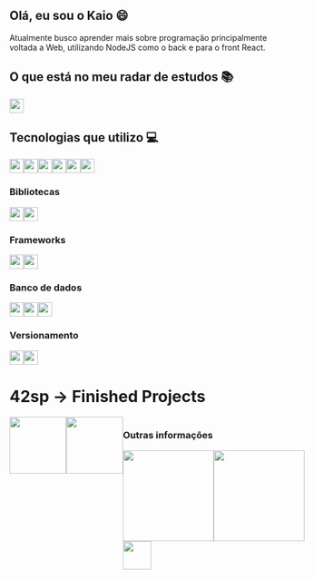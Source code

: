 ## Olá, eu sou o Kaio :smile:
Atualmente busco aprender mais sobre programação principalmente voltada a Web, utilizando NodeJS como o back e para o front React.

## O que está no meu radar de estudos :books:

<div style="display: flex;">
<img width="25" src='https://cdn.jsdelivr.net/gh/devicons/devicon/icons/nextjs/nextjs-original.svg'>


</div>

##  Tecnologias que utilizo :computer:

<div style="display: flex;">
  <img width="25" src='https://cdn.jsdelivr.net/gh/devicons/devicon/icons/c/c-original.svg'>
  <img width="25" src='https://cdn.jsdelivr.net/gh/devicons/devicon/icons/html5/html5-original.svg'>
  <img width="25" src='https://cdn.jsdelivr.net/gh/devicons/devicon/icons/css3/css3-original.svg'>
  <img width="25" src='https://cdn.jsdelivr.net/gh/devicons/devicon/icons/javascript/javascript-original.svg'>
  <img width="25" src='https://cdn.jsdelivr.net/gh/devicons/devicon/icons/typescript/typescript-plain.svg'>
  <img width="25" src='https://cdn.jsdelivr.net/gh/devicons/devicon/icons/nodejs/nodejs-original.svg'>
</div>

### Bibliotecas

<div style="display: flex;">
  <img width="25" src='https://cdn.jsdelivr.net/gh/devicons/devicon/icons/react/react-original.svg'>
  <img width="25" src='https://cdn.jsdelivr.net/gh/devicons/devicon/icons/vuejs/vuejs-original.svg'>
</div>

### Frameworks

<div style="display: flex;">
  <img width="25" src='https://cdn.jsdelivr.net/gh/devicons/devicon/icons/bootstrap/bootstrap-original.svg'>
  <img width="25" src='https://cdn.jsdelivr.net/gh/devicons/devicon/icons/electron/electron-original.svg'>
</div>

### Banco de dados

<div style="display: flex;">
  <img width="25" src='https://cdn.jsdelivr.net/gh/devicons/devicon/icons/mysql/mysql-original.svg'>
  <img width="25" src='https://cdn.jsdelivr.net/gh/devicons/devicon/icons/mongodb/mongodb-original.svg'>
  <img width="25" src='https://cdn.jsdelivr.net/gh/devicons/devicon/icons/firebase/firebase-plain.svg'>
</div>

### Versionamento

<div style="display: flex;">
  <img width="25" src='https://cdn.jsdelivr.net/gh/devicons/devicon/icons/git/git-original.svg'>
  <img width="25" src='https://cdn.jsdelivr.net/gh/devicons/devicon/icons/github/github-original.svg'>
</div>

# 42sp → Finished Projects
<div style="display: flex;">
  <img width="100" src='https://game.42sp.org.br/static/assets/achievements/libfte.png'>
  <img width="100" src='https://game.42sp.org.br/static/assets/achievements/get_next_linee.png'>
<div>


### Outras informações

<div style="display: flex;">
<img height="160em" src="https://github-readme-stats.vercel.app/api?username=kaio-matos&show_icons=true&count_private=true&theme=dracula"/>

<img height="160em" src="https://github-readme-stats.vercel.app/api/top-langs/?username=kaio-matos&layout=compact&langs_count=7&theme=dracula"/>
</div>


<a href="https://www.linkedin.com/in/kaio-matos/" target="_blank">
<img width="50" src='https://cdn.jsdelivr.net/gh/devicons/devicon/icons/linkedin/linkedin-original.svg'>
<a/>
